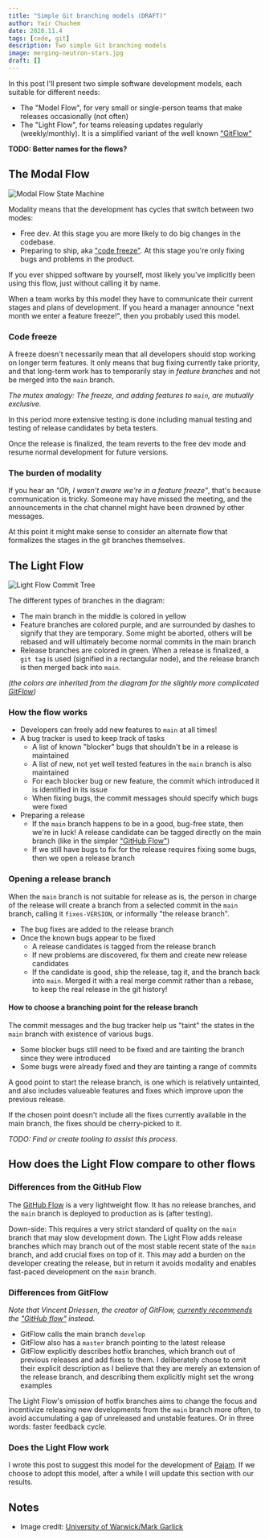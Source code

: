 ```yaml
---
title: "Simple Git branching models (DRAFT)"
author: Yair Chuchem
date: 2020.11.4
tags: [code, git]
description: Two simple Git branching models
image: merging-neutron-stars.jpg
draft: []
---
```


In this post I'll present two simple software development models, each suitable for different needs:

* The "Model Flow", for very small or single-person teams that make releases occasionally (not often)
* The "Light Flow", for teams releasing updates regularly (weekly/monthly). It is a simplified variant of the well known ["GitFlow"](https://nvie.com/posts/a-successful-git-branching-model/)


**TODO: Better names for the flows?**

## The Modal Flow

![Modal Flow State Machine](/images/modal-flow.svg)

Modality means that the development has cycles that switch between two modes:

* Free dev. At this stage you are more likely to do big changes in the codebase.
* Preparing to ship, aka ["code freeze"](https://en.wikipedia.org/wiki/Freeze_(software_engineering)). At this stage you're only fixing bugs and problems in the product.

If you ever shipped software by yourself, most likely you've implicitly been using this flow, just without calling it by name.

When a team works by this model they have to communicate their current stages and plans of development. If you heard a manager announce "next month we enter a feature freeze!", then you probably used this model.

### Code freeze

A freeze doesn't necessarily mean that all developers should stop working on longer term features.
It only means that bug fixing currently take priority, and that long-term work has to temporarily stay in *feature branches* and not be merged into the `main` branch.

*The mutex analogy: The freeze, and adding features to `main`, are mutually exclusive.*

In this period more extensive testing is done including manual testing and testing of release candidates by beta testers.

Once the release is finalized, the team reverts to the free dev mode and resume normal development for future versions.

### The burden of modality

If you hear an *"Oh, I wasn't aware we're in a feature freeze"*, that's because communication is tricky. Someone may have missed the meeting, and the announcements in the chat channel might have been drowned by other messages.

At this point it might make sense to consider an alternate flow that formalizes the stages in the git branches themselves.

## The Light Flow

![Light Flow Commit Tree](/images/light-flow.svg)

The different types of branches in the diagram:

* The main branch in the middle is colored in yellow
* Feature branches are colored purple, and are surrounded by dashes to signify that they are temporary. Some might be aborted, others will be rebased and will ultimately become normal commits in the main branch
* Release branches are colored in green. When a release is finalized, a `git tag` is used (signified in a rectangular node), and the release branch is then merged back into `main`.

*(the colors are inherited from the diagram for the slightly more complicated [GitFlow](https://nvie.com/posts/a-successful-git-branching-model/))*

### How the flow works

* Developers can freely add new features to `main` at all times!
* A bug tracker is used to keep track of tasks
  * A list of known "blocker" bugs that shouldn't be in a release is maintained
  * A list of new, not yet well tested features in the `main` branch is also maintained
  * For each blocker bug or new feature, the commit which introduced it is identified in its issue
  * When fixing bugs, the commit messages should specify which bugs were fixed
* Preparing a release
  * If the `main` branch happens to be in a good, bug-free state, then we're in luck! A release candidate can be tagged directly on the main branch (like in the simpler ["GitHub Flow"](https://guides.github.com/introduction/flow/))
  * If we still have bugs to fix for the release requires fixing some bugs, then we open a release branch

### Opening a release branch

When the `main` branch is not suitable for release as is, the person in charge of the release will create a branch from a selected commit in the `main` branch, calling it `fixes-VERSION`, or informally "the release branch".

* The bug fixes are added to the release branch
* Once the known bugs appear to be fixed
  * A release candidates is tagged from the release branch
  * If new problems are discovered, fix them and create new release candidates
  * If the candidate is good, ship the release, tag it, and the branch back into `main`. Merged it with a real merge commit rather than a rebase, to keep the real release in the git history!

#### How to choose a branching point for the release branch

The commit messages and the bug tracker help us "taint" the states in the `main` branch with existence of various bugs.

* Some blocker bugs still need to be fixed and are tainting the branch since they were introduced
* Some bugs were already fixed and they are tainting a range of commits

A good point to start the release branch, is one which is relatively untainted, and also includes valueable features and fixes which improve upon the previous release.

If the chosen point doesn't include all the fixes currently available in the main branch, the fixes should be cherry-picked to it.

*TODO: Find or create tooling to assist this process.*

## How does the Light Flow compare to other flows

### Differences from the GitHub Flow

The [GitHub Flow](https://guides.github.com/introduction/flow/) is a very lightweight flow. It has no release branches, and the `main` branch is deployed to production as is (after testing).

Down-side: This requires a very strict standard of quality on the `main` branch that may slow development down. The Light Flow adds release branches which may branch out of the most stable recent state of the `main` branch, and add crucial fixes on top of it. This may add a burden on the developer creating the release, but in return it avoids modality and enables fast-paced development on the `main` branch.

### Differences from GitFlow

*Note that Vincent Driessen, the creator of GitFlow, [currently recommends](https://nvie.com/posts/a-successful-git-branching-model/) the ["GitHub flow"](https://guides.github.com/introduction/flow/) instead.*

* GitFlow calls the main branch `develop`
* GitFlow also has a `master` branch pointing to the latest release
* GitFlow explicitly describes hotfix branches, which branch out of previous releases and add fixes to them. I deliberately chose to omit their explicit description as I believe that they are merely an extension of the release branch, and describing them explicitly might set the wrong examples

The Light Flow's omission of hotfix branches aims to change the focus and incentivize releasing new developments from the `main` branch more often, to avoid accumulating a gap of unreleased and unstable features. Or in three words: faster feedback cycle.

### Does the Light Flow work

I wrote this post to suggest this model for the development of [Pajam](https://pajam.live/). If we choose to adopt this model, after a while I will update this section with our results.

## Notes

* Image credit: [University of Warwick/Mark Garlick](https://en.m.wikipedia.org/wiki/File:Eso1733s_Artist%27s_impression_of_merging_neutron_stars.jpg)

